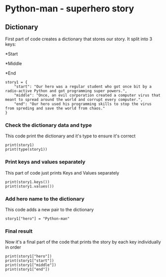 # Python-man - superhero story

## Dictionary

First part of code creates a dictionary that stores our story. It split into 3 keys:

*Start

*Middle

*End

```commandline
story1 = {
    "start": "Our hero was a regular student who got once bit by a radio-active Python and got programming super powers.",
    "middle": "Once, an evil corporation created a computer virus that meant to spread around the world and corrupt every computer.",
    "end": "Our hero used his programming skills to stop the virus from spreding and save the world from chaos."
}
```

### Check the dictionary data and type
This code print the dictionary and it's type to ensure it's correct
```commandline
print(story1)
print(type(story1))
```

### Print keys and values separately
This part of code just prints Keys and Values separately
```commandline
print(story1.keys())
print(story1.values())
```

### Add hero name to the dictionary
This code adds a new pair to the dictionary
```commandline
story1["hero"] = "Python-man"
```


### Final result
Now it's a final part of the code that prints the story by each key individually in order
```commandline
print(story1["hero"])
print(story1["start"])
print(story1["middle"])
print(story1["end"])
```
